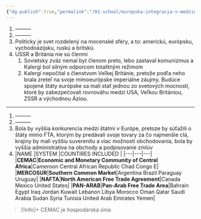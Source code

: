 ```yaml
---
{"dg-publish":true,"permalink":"/01-school/europska-integracia-v-medzinarodnom-obchode/paneuropska-unia/","tags":["year1","summerSemester","uniEIvMO"]}
---
```


1. ———
2. ———
3. Politicky je svet rozdelený na mocenské sféry, a to: americkú, európsku, vychodoázijsku, ruskú a britskú.
4. USSR a Británia nie sú členmi
	1. Sovietsky zväz nemal byt členom preto, lebo zastaval komunizmus a Kalergi bol silným odporcom totalitným režimom
	2. Kalergi nepočítal s členstvom Veľkej Británie, pretože podľa neho brala zreteľ na svoje mimoeurópske imperiálne záujmy. Budúce spojené štáty európske sa mali stať jednou zo svetových mocností, ktoré by zabezpečovali rovnováhu medzi USA, Veľkou Britániou, ZSSR a východnou Áziou.

---

1. ———
2. ———
3. Bola by vyššia konkurencia medzi štátmi v Európe, pretoze by súťažili o štáty mimo FTA, ktorým by predávali svoje tovary za čo najmenšie clá, krajiny by mali vyššiu suverenitu a viac možností obchodovania, bola by vyššia administratíva na obchody a podpisovanie zmlúv
4. |NAME |SYSTEM   |COUNTIRES INCLUDED   |
|---|---|---|
|**CEMAC**|**Economic and Monetary Community of Central Africa**|Cameroon Central African Republic Chad Congo E|
|**MERCOSUR**|**Southern Common Market**|Argentina Brazil Paraguay Uruguay|
|**NAFTA**|**North American Free Trade Agreement**|Canada Mexico United States|
|**PAN-ARAB**|**Pan-Arab Free Trade Area**|Bahrain Egypt Iraq Jordan Kuwait Lebanon Libya Morocco Oman Qatar Saudi Arabia Sudan Syria Tunisia United Arab Emirates Yemen|

>[!info]+
>CEMAC je hospodárska únia
